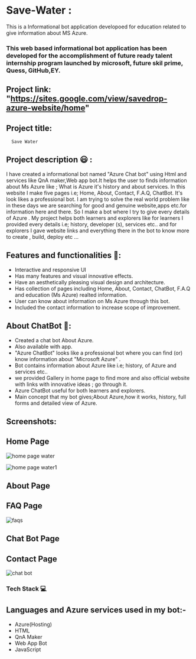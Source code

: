 # Save-Water :
This is a Informational bot application developoed for education related to give information about MS Azure.
### This web based informational bot application has been developed for the accomplishment of future ready talent internship program launched by microsoft, future skil prime, Quess, GitHub,EY.
 
## Project link: "https://sites.google.com/view/savedrop-azure-website/home"

## Project title:
      Save Water

## Project description 😃 :

I have created a informational bot named "Azure Chat bot" using Html and services like QnA maker,Web app bot.It helps the user to finds information about Ms Azure like ; What is Azure it's history and about services. In this website I make five pages i.e; Home, About, Contact, F.A.Q, ChatBot. It's look likes a professional bot. I am trying to solve the real world problem like in these days we are searching for good and genuine website,apps etc.for information here and there. So I make a bot where I try to give every details of Azure . My project helps both learners and explorers like for learners I provided every details i.e; history, developer (s), services etc.. and for explorers I gave website links and everything there in the bot to know more to create , build, deploy etc ...

## Features and functionalities 🧐:

- Interactive and responsive UI
- Has many features and visual innovative effects.
- Have an aesthetically pleasing visual design and architecture.
- Has collection of pages including Home, About, Contact, ChatBot, F.A.Q and education (Ms Azure) realted information.
- User can know about information on Ms Azure through this bot.
- Included the contact information to increase scope of improvement.

## About ChatBot 💬:

- Created a chat bot About Azure.
- Also available with app.
- "Azure ChatBot" looks like a professional bot where you can find (or) know information about "Microsoft Azure" .
- Bot contains information about Azure like i.e; history, of Azure and services etc..
- we provided Gallery in home page to find more and also official website with links with innovative ideas ; go through it.
- Azure ChatBot useful for both learners and explorers.
- Main concept that my bot gives;About Azure,how it works, history, full forms and detailed view of Azure.

## Screenshots:
## Home Page
![home page water](https://user-images.githubusercontent.com/112067519/193376897-3eafada2-44d0-4633-b162-80da6bd707d2.png)

![home page water1](https://user-images.githubusercontent.com/112067519/193376922-a1ecae38-7020-4822-92bf-8ef75bbb53c9.png)

## About Page

## FAQ Page
![faqs](https://user-images.githubusercontent.com/112067519/193376963-eafd9bbf-b243-4cf7-ae0a-cc20a12e2138.png)

## Chat Bot Page

## Contact Page
![chat bot](https://user-images.githubusercontent.com/112067519/193377047-93a2c046-d3ad-4139-82e4-84c876bcb049.png)

### Tech Stack 💻
## Languages and Azure services used in my bot:-
- Azure(Hosting)
- HTML
- QnA Maker
- Web App Bot
- JavaScript
